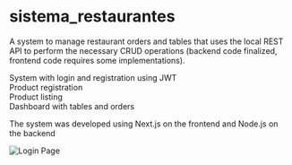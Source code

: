 # sistema_restaurantes
A system to manage restaurant orders and tables that uses the local REST API to perform the necessary CRUD operations (backend code finalized, frontend code requires some implementations).

System with login and registration using JWT</br>
Product registration</br>
Product listing</br>
Dashboard with tables and orders</br>

The system was developed using Next.js on the frontend and Node.js on the backend</br>

<img src="https://github.com/09Uno/imgstoreadme/blob/main/4.png" alt="Login Page"></br>
